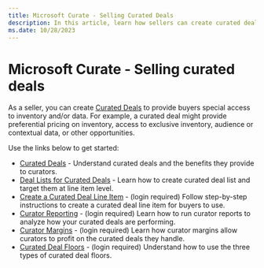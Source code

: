 ```yaml
---
title: Microsoft Curate - Selling Curated Deals
description: In this article, learn how sellers can create curated deals, understand why they're useful, and how to use them effectively.
ms.date: 10/28/2023
---
```


# Microsoft Curate - Selling curated deals

As a seller, you can create [Curated Deals](curated-deals.md) to provide buyers special access to inventory and/or data. For example, a curated deal might provide preferential pricing on inventory, access to exclusive inventory, audience or contextual data, or other opportunities.

Use the links below to get started:

- [Curated Deals](curated-deals.md) - Understand curated deals and the benefits they provide to curators.
- [Deal Lists for Curated Deals](deal-lists-for-curated-deals.md) - Learn how to create curated deal list and target them at line item level.
- [Create a Curated Deal Line Item](create-a-curated-deal-line-item.md) - (login required) Follow step-by-step instructions to create a curated deal line item for buyers to use.
- [Curator Reporting](curator-reporting.md) - (login required) Learn how to run curator reports to analyze how your curated deals are performing.
- [Curator Margins](curator-margins.md) - (login required) Learn how curator margins allow curators to profit on the curated deals they handle.
- [Curated Deal Floors](curated-deal-floors.md) - (login required) Understand how to use the three types of curated deal floors.

